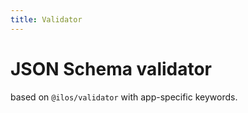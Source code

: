 ```yaml
---
title: Validator
---
```


# JSON Schema validator

based on `@ilos/validator` with app-specific keywords.
